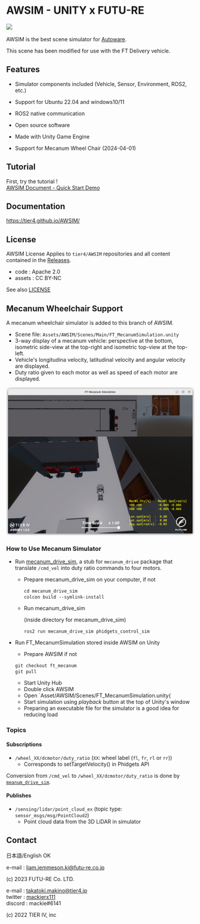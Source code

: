 # AWSIM - UNITY x FUTU-RE

![](/README_img/AWSIM.png)

AWSIM is the best scene simulator for [Autoware](https://github.com/autowarefoundation/autoware).

This scene has been modified for use with the FT Delivery vehicle. 

## Features

- Simulator components included (Vehicle, Sensor, Environment, ROS2, etc.)
- Support for Ubuntu 22.04 and windows10/11
- ROS2 native communication
- Open source software
- Made with Unity Game Engine

- Support for Mecanum Wheel Chair (2024-04-01)

## Tutorial

First, try the tutorial !  
[AWSIM Document - Quick Start Demo](https://tier4.github.io/AWSIM/GettingStarted/QuickStartDemo/)

## Documentation

https://tier4.github.io/AWSIM/

## License

AWSIM License
Applies to `tier4/AWSIM` repositories and all content contained in the [Releases](https://github.com/tier4/AWSIM/releases).

- code : Apache 2.0
- assets : CC BY-NC

See also [LICENSE](./LICENSE)

## Mecanum Wheelchair Support

A mecanum wheelchair simulator is added to this branch of AWSIM.
- Scene file: `Assets/AWSIM/Scenes/Main/FT_MecanumSimulation.unity`
- 3-way display of a mecanum vehicle:  perspective at the bottom, isometric side-view at the top-right and isometric top-view at the top-left.
- Vehicle's longitudina velocity, latitudinal velocity and angular velocity are displayed.
- Duty ratio given to each motor as well as speed of each motor are displayed.

![Mecanum Wheel Chair Simulated](</README_img/README_MecanumVehicleSimView.png>)


### How to Use Mecanum Simulator 

- Run [mecanum_drive_sim](https://github.com/Futu-reADS/mecanum_drive_sim.git), a stub for `mecanum_drive` package that translate `/cmd_vel` into duty ratio commands to four motors.

  - Prepare mecanum_drive_sim on your computer, if not

    ```git clone git@github.com:Futu-reADS/mecanum_drive_sim.git
    cd mecanum_drive_sim
    colcon build --symlink-install
    ```

  - Run mecanum_drive_sim

    (inside directory for mecanum_drive_sim)

    ```. install/setup.bash
    ros2 run mecanum_drive_sim phidgets_control_sim
    ```
 
- Run FT_MecanumSimulation stored inside AWSIM on Unity

    - Prepare AWSIM if not

    ```git clone git@github.com:Futu-reADS/AWSIM.git  # this takes several minutes
    git checkout ft_mecanum
    git pull
    ```

    - Start Unity Hub
    - Double click AWSIM
    - Open `Asset/AWSIM/Scenes/FT_MecanumSimulation.unity{
    - Start simulation using _playback_ button at the top of Unity's window
    - Preparing an executable file for the simulator is a good idea for reducing load


### Topics

#### Subscriptions

- `/wheel_XX/dcmotor/duty_ratio` (`XX`: wheel label (`fl`, `fr`, `rl` or `rr`))
    - Corresponds to setTargetVelocity() in Phidgets API

Conversion from `/cmd_vel` to `/wheel_XX/dcmotor/duty_ratio` is done by [`meanum_drive_sim`](https://github.com/Futu-reADS/mecanum_drive_sim.git).

#### Publishes

- `/sensing/lidar/point_cloud_ex` (topic type: `sensor_msgs/msg/PointCloud2`)
    - Point cloud data from the 3D LiDAR in simulator



## Contact

日本語/English OK

e-mail : liam.jemmeson.ki@futu-re.co.jp

(c) 2023 FUTU-RE Co. LTD.

e-mail : takatoki.makino@tier4.jp  
twitter : [mackierx111](https://twitter.com/mackierx111)  
discord : mackie#6141

(c) 2022 TIER IV, inc
